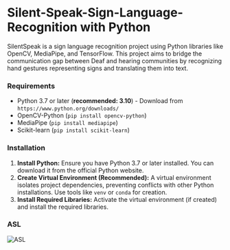 
# Silent-Speak-Sign-Language-Recognition with Python

SilentSpeak is a sign language recognition project using Python libraries like OpenCV, MediaPipe, and TensorFlow. This project aims to bridge the communication gap between Deaf and hearing communities by recognizing hand gestures representing signs and translating them into text.


### Requirements

* Python 3.7 or later (**recommended: 3.10**) - Download from `https://www.python.org/downloads/`
* OpenCV-Python (`pip install opencv-python`)
* MediaPipe (`pip install mediapipe`)
* Scikit-learn (`pip install scikit-learn`)

### Installation

1. **Install Python:** Ensure you have Python 3.7 or later installed. You can download it from the official Python website.
2. **Create Virtual Environment (Recommended):** A virtual environment isolates project dependencies, preventing conflicts with other Python installations. Use tools like `venv` or `conda` for creation.
3. **Install Required Libraries:** Activate the virtual environment (if created) and install the required libraries.

### ASL

![ASL](https://github.com/Sana-Rashid/Silent-Speak-Sign-Language-Recognition/assets/123823877/65421fd3-d83f-493e-b129-a5d50b3dba7c)
